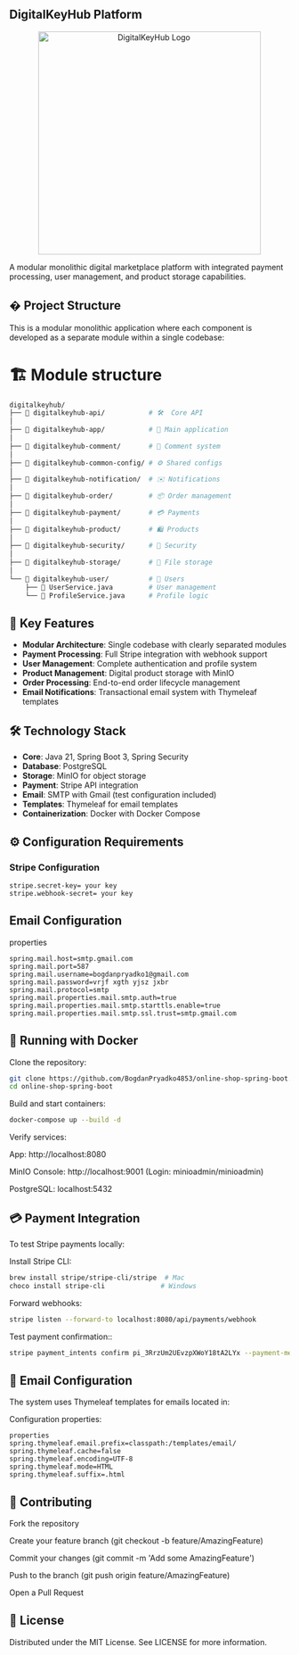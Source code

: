## DigitalKeyHub Platform

<p align="center">
  <img src="https://raw.githubusercontent.com/BogdanPryadko4853/online-shop-spring-boot/main/image.png" alt="DigitalKeyHub Logo" width="400">
</p>


A modular monolithic digital marketplace platform with integrated payment processing, user management, and product storage capabilities.

## � Project Structure

This is a modular monolithic application where each component is developed as a separate module within a single codebase:

# 🏗️ Module structure

```bash
digitalkeyhub/
├── 📁 digitalkeyhub-api/           # 🛠️  Core API 
│
├── 📁 digitalkeyhub-app/           # 🚀 Main application
│
├── 📁 digitalkeyhub-comment/       # 💬 Comment system
│
├── 📁 digitalkeyhub-common-config/ # ⚙️ Shared configs
│
├── 📁 digitalkeyhub-notification/  # ✉️ Notifications
│
├── 📁 digitalkeyhub-order/         # 📦 Order management
│
├── 📁 digitalkeyhub-payment/       # 💳 Payments
│
├── 📁 digitalkeyhub-product/       # 🛍️ Products
│
├── 📁 digitalkeyhub-security/      # 🔐 Security
│
├── 📁 digitalkeyhub-storage/       # 📂 File storage
│ 
└── 📁 digitalkeyhub-user/          # 👥 Users
    ├── 📄 UserService.java         # User management
    └── 📄 ProfileService.java      # Profile logic

```


## 🚀 Key Features

- **Modular Architecture**: Single codebase with clearly separated modules
- **Payment Processing**: Full Stripe integration with webhook support
- **User Management**: Complete authentication and profile system
- **Product Management**: Digital product storage with MinIO
- **Order Processing**: End-to-end order lifecycle management
- **Email Notifications**: Transactional email system with Thymeleaf templates

## 🛠 Technology Stack

- **Core**: Java 21, Spring Boot 3, Spring Security
- **Database**: PostgreSQL
- **Storage**: MinIO for object storage
- **Payment**: Stripe API integration
- **Email**: SMTP with Gmail (test configuration included)
- **Templates**: Thymeleaf for email templates
- **Containerization**: Docker with Docker Compose

## ⚙️ Configuration Requirements

### Stripe Configuration
```properties
stripe.secret-key= your key
stripe.webhook-secret= your key
```

## Email Configuration
properties
```
spring.mail.host=smtp.gmail.com
spring.mail.port=587
spring.mail.username=bogdanpryadko1@gmail.com
spring.mail.password=vrjf xgth yjsz jxbr
spring.mail.protocol=smtp
spring.mail.properties.mail.smtp.auth=true
spring.mail.properties.mail.smtp.starttls.enable=true
spring.mail.properties.mail.smtp.ssl.trust=smtp.gmail.com
```


## 🐳 Running with Docker
Clone the repository:

```bash
git clone https://github.com/BogdanPryadko4853/online-shop-spring-boot.git
cd online-shop-spring-boot
```
Build and start containers:

```bash
docker-compose up --build -d
```

Verify services:

App: http://localhost:8080

MinIO Console: http://localhost:9001 (Login: minioadmin/minioadmin)

PostgreSQL: localhost:5432


## 💳 Payment Integration
To test Stripe payments locally:

Install Stripe CLI:

```bash
brew install stripe/stripe-cli/stripe  # Mac
choco install stripe-cli              # Windows
```
Forward webhooks:

``` bash
stripe listen --forward-to localhost:8080/api/payments/webhook
```
Test payment confirmation::
```bash
stripe payment_intents confirm pi_3RrzUm2UEvzpXWoY18tA2LYx --payment-method=pm_card_visa --off-session=true
```


## 📧 Email Configuration
The system uses Thymeleaf templates for emails located in:

Configuration properties:
```
properties
spring.thymeleaf.email.prefix=classpath:/templates/email/
spring.thymeleaf.cache=false
spring.thymeleaf.encoding=UTF-8
spring.thymeleaf.mode=HTML
spring.thymeleaf.suffix=.html
```

## 🤝 Contributing
Fork the repository

Create your feature branch (git checkout -b feature/AmazingFeature)

Commit your changes (git commit -m 'Add some AmazingFeature')

Push to the branch (git push origin feature/AmazingFeature)

Open a Pull Request

## 📜 License
Distributed under the MIT License. See LICENSE for more information.
